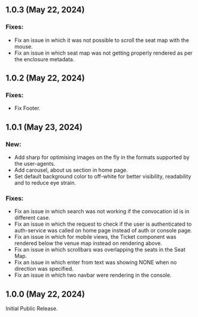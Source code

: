 ## 1.0.3 (May 22, 2024)

### Fixes:

- Fix an issue in which it was not possible to scroll the seat map with the mouse.
- Fix an issue in which seat map was not getting properly rendered as per the enclosure metadata.

## 1.0.2 (May 22, 2024)

### Fixes:

- Fix Footer.

## 1.0.1 (May 23, 2024)

### New:

- Add sharp for optimising images on the fly in the formats supported by the user-agents.
- Add carousel, about us section in home page.
- Set default background color to off-white for better visibility, readability and to reduce eye strain.

### Fixes:

- Fix an issue in which search was not working if the convocation id is in different case.
- Fix an issue in which the request to check if the user is authenticated to auth-service was called on home page instead of auth or console page.
- Fix an issue in which for mobile views, the Ticket component was rendered below the venue map instead on rendering above.
- Fix an issue in which scrollbars was overlapping the seats in the Seat Map.
- Fix an issue in which enter from text was showing NONE when no direction was specified.
- Fix an issue in which two navbar were rendering in the console.

## 1.0.0 (May 22, 2024)

Initial Public Release.